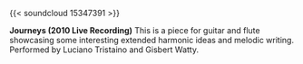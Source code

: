 ---
---
{{< soundcloud 15347391 >}}

**Journeys (2010 Live Recording)**
This is a piece for guitar and flute showcasing some interesting extended harmonic ideas and melodic writing. Performed by Luciano Tristaino and Gisbert Watty. 